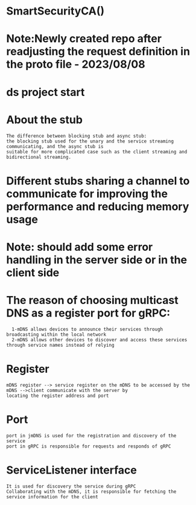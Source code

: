 # SmartSecurityCA()

# Note:Newly created repo after readjusting the request definition in the proto file - 2023/08/08

# ds project start

# About the stub
    The difference between blocking stub and async stub:
    the blocking stub used for the unary and the service streaming communicating, and the async stub is
    suitable for more complicated case such as the client streaming and bidirectional streaming.

# Different stubs sharing a channel to communicate for improving the performance and reducing memory usage

# Note: should add some error handling in the server side or in the client side

# The reason of choosing multicast DNS as a register port for gRPC:
      1-mDNS allows devices to announce their services through broadcasting within the local network
      2-mDNS allows other devices to discover and access these services through service names instead of relying

# Register
    mDNS register --> service register on the mDNS to be accessed by the mDNS -->client communicate with the server by
    locating the register address and port

# Port
    port in jmDNS is used for the registration and discovery of the service
    port in gRPC is responsible for requests and responds of gRPC 

# ServiceListener interface
    It is used for discovery the service during gRPC
    Collaborating with the mDNS, it is responsible for fetching the service information for the client
         
